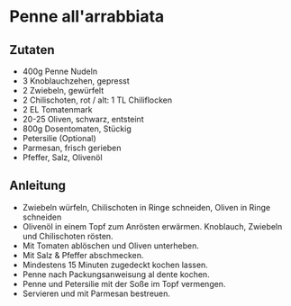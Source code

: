 # Penne all'arrabbiata
## Zutaten
+ 400g Penne Nudeln
+ 3 Knoblauchzehen, gepresst
+ 2 Zwiebeln, gewürfelt
+ 2 Chilischoten, rot / alt: 1 TL Chiliflocken
+ 2 EL Tomatenmark
+ 20-25 Oliven, schwarz, entsteint
+ 800g Dosentomaten, Stückig
+ Petersilie (Optional)
+ Parmesan, frisch gerieben
+ Pfeffer, Salz, Olivenöl

## Anleitung
+ Zwiebeln würfeln, Chilischoten in Ringe schneiden, Oliven in Ringe schneiden
+ Olivenöl in einem Topf zum Anrösten erwärmen. Knoblauch, Zwiebeln und Chilischoten rösten.
+ Mit Tomaten ablöschen und Oliven unterheben.
+ Mit Salz & Pfeffer abschmecken.
+ Mindestens 15 Minuten zugedeckt kochen lassen.
+ Penne nach Packungsanweisung al dente kochen.
+ Penne und Petersilie mit der Soße im Topf vermengen.
+ Servieren und mit Parmesan bestreuen.
